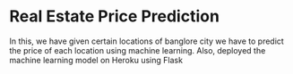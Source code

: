 # Real Estate Price Prediction
In this, we have given certain locations of banglore city we have to predict the price of each location using machine learning.
Also, deployed the machine learning model on Heroku using Flask

